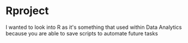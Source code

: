 # Rproject

I wanted to look into R as it's something that used within Data Analytics because you are able to save scripts to automate future tasks
